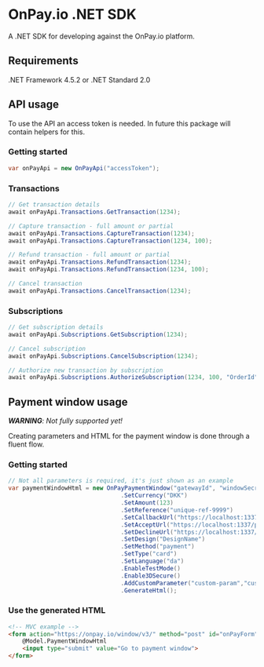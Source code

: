 # OnPay.io .NET SDK

A .NET SDK for developing against the OnPay.io platform.

## Requirements
.NET Framework 4.5.2 or .NET Standard 2.0

## API usage

To use the API an access token is needed. In future this package will contain helpers for this.

### Getting started
```csharp
var onPayApi = new OnPayApi("accessToken");
```

### Transactions
```csharp
// Get transaction details
await onPayApi.Transactions.GetTransaction(1234);

// Capture transaction - full amount or partial
await onPayApi.Transactions.CaptureTransaction(1234);
await onPayApi.Transactions.CaptureTransaction(1234, 100);

// Refund transaction - full amount or partial
await onPayApi.Transactions.RefundTransaction(1234);
await onPayApi.Transactions.RefundTransaction(1234, 100);

// Cancel transaction
await onPayApi.Transactions.CancelTransaction(1234);
```

### Subscriptions
```csharp
// Get subscription details
await onPayApi.Subscriptions.GetSubscription(1234);

// Cancel subscription
await onPayApi.Subscriptions.CancelSubscription(1234);

// Authorize new transaction by subscription
await onPayApi.Subscriptions.AuthorizeSubscription(1234, 100, "OrderId");
```

## Payment window usage

___WARNING__: Not fully supported yet!_

Creating parameters and HTML for the payment window is done through a fluent flow.

### Getting started
```csharp
// Not all parameters is required, it's just shown as an example
var paymentWindowHtml = new OnPayPaymentWindow("gatewayId", "windowSecret")
                                .SetCurrency("DKK")
                                .SetAmount(123)
                                .SetReference("unique-ref-9999")
                                .SetCallbackUrl("https://localhost:1337/payment/callback")
                                .SetAcceptUrl("https://localhost:1337/payment/accept")
                                .SetDeclineUrl("https://localhost:1337/payment/decline")
                                .SetDesign("DesignName")
                                .SetMethod("payment")
                                .SetType("card")
                                .SetLanguage("da")
                                .EnableTestMode() 
                                .Enable3DSecure()
                                .AddCustomParameter("custom-param","custom-value")
                                .GenerateHtml();
```

### Use the generated HTML
```html
<!-- MVC example -->
<form action="https://onpay.io/window/v3/" method="post" id="onPayForm">
    @Model.PaymentWindowHtml
    <input type="submit" value="Go to payment window">
</form>
```
